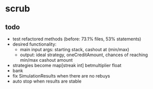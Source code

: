 # scrub

## todo
- test refactored methods (before: 73.1% files, 53% statements)
- desired functionality:
  - main input args: starting stack, cashout at (min/max)
  - output: ideal strategy, oneCreditAmount, chances of reaching min/max cashout amount
- strategies become map[streak int] betmultiplier float
- bank
- fix SimulationResults when there are no rebuys
- auto stop when results are stable